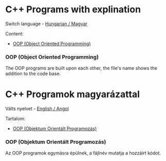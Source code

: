 # <a name="english"></a>C++ Programs with explination
Switch language - [Hungarian / Magyar](#hungarian)

Content:
* [OOP (Object Oriented Programming)](#oop_e)
### <a name="oop_e"></a>OOP (Object Oriented Programming)
The OOP programs are built upon each other, the file's name shows the addition to the code base.

# <a name="hungarian"></a>C++ Programok magyarázattal
Válts nyelvet - [English / Angol](#english)

Tartalom:
* [OOP (Objektum Orientált Programozás)](#oop_h)
### <a name="oop_h"></a>OOP (Objektum Orientált Programozás)
Az OOP programok egymásra épülnek, a fájlnév mutatja a hozzáírt kódot.

